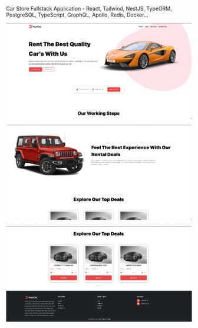 Car Store Fullstack Application - React, Tailwind, NestJS, TypeORM, PostgreSQL, TypeScript, GraphQL, Apollo, Redis, Docker...

![img.png](img.png)

![img_1.png](img_1.png)

![img_2.png](img_2.png)